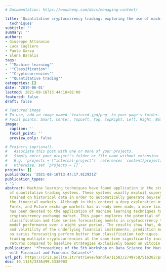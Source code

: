 ```yaml
---
# Documentation: https://wowchemy.com/docs/managing-content/

title: 'Quantitative cryptocurrency trading: exploring the use of machine learning
  techniques'
subtitle: ''
summary: ''
authors:
- Giuseppe Attanasio
- Luca Cagliero
- Paolo Garza
- Elena Baralis
tags:
- '"Machine learning"'
- '"Classification"'
- '"Cryptocurrencies"'
- '"Quantitative trading"'
categories: []
date: '2019-06-01'
lastmod: 2021-08-16T15:44:18+02:00
featured: false
draft: false

# Featured image
# To use, add an image named `featured.jpg/png` to your page's folder.
# Focal points: Smart, Center, TopLeft, Top, TopRight, Left, Right, BottomLeft, Bottom, BottomRight.
image:
  caption: ''
  focal_point: ''
  preview_only: false

# Projects (optional).
#   Associate this post with one or more of your projects.
#   Simply enter your project's folder or file name without extension.
#   E.g. `projects = ["internal-project"]` references `content/project/deep-learning/index.md`.
#   Otherwise, set `projects = []`.
projects: []
publishDate: '2021-08-16T13:44:17.912921Z'
publication_types:
- '1'
abstract: Machine learning techniques have found application in the study and development
  of quantitative trading systems. These systems usually exploit supervised models
  trained on historical data in order to automatically generate buy/sell signals on
  the financial markets. Although in this context a deep exploration of the Stock,
  Forex, and Future exchange markets has already been made, a more limited effort
  has been devoted to the application of machine learning techniques to the emerging
  cryptocurrency exchange market. This paper explores the potential of the most established
  classification and time series forecasting models in cryptocurrency trading by backtesting
  model performance over a eight year period. The results show that, due to the heterogeneity
  and volatility of the underlying financial instruments, prediction models based
  on series forecasting perform better than classification techniques. Furthermore,
  trading multiple cryptocurrencies at the same time significantly increases the overall
  returns compared to baseline strategies exclusively based on Bitcoin trading.
publication: '*Proceedings of the 5th Workshop on Data Science for Macro-modeling
  with Financial and Economic Datasets*'
url_pdf: https://iris.polito.it/retrieve/handle/11583/2749758/516302/preprint_DSMM2019___Quantitative_cryptocurrency_trading__exploring_the_use_of_machine_learning_techniques.pdf
doi: 10.1145/3336499.3338003
---
```

